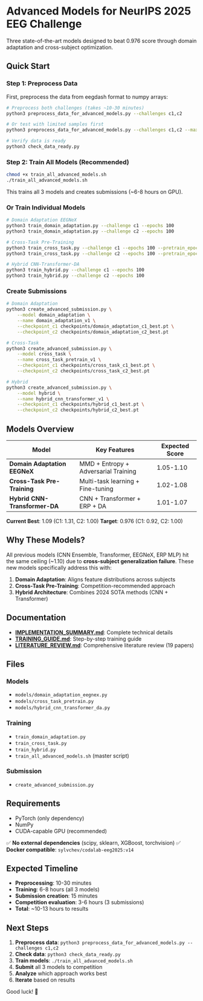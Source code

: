 # Advanced Models for NeurIPS 2025 EEG Challenge

Three state-of-the-art models designed to beat 0.976 score through domain adaptation and cross-subject optimization.

## Quick Start

### Step 1: Preprocess Data

First, preprocess the data from eegdash format to numpy arrays:

```bash
# Preprocess both challenges (takes ~10-30 minutes)
python3 preprocess_data_for_advanced_models.py --challenges c1,c2

# Or test with limited samples first
python3 preprocess_data_for_advanced_models.py --challenges c1,c2 --max_samples 100

# Verify data is ready
python3 check_data_ready.py
```

### Step 2: Train All Models (Recommended)

```bash
chmod +x train_all_advanced_models.sh
./train_all_advanced_models.sh
```

This trains all 3 models and creates submissions (~6-8 hours on GPU).

### Or Train Individual Models

```bash
# Domain Adaptation EEGNeX
python3 train_domain_adaptation.py --challenge c1 --epochs 100
python3 train_domain_adaptation.py --challenge c2 --epochs 100

# Cross-Task Pre-Training
python3 train_cross_task.py --challenge c1 --epochs 100 --pretrain_epochs 50
python3 train_cross_task.py --challenge c2 --epochs 100 --pretrain_epochs 50

# Hybrid CNN-Transformer-DA
python3 train_hybrid.py --challenge c1 --epochs 100
python3 train_hybrid.py --challenge c2 --epochs 100
```

### Create Submissions

```bash
# Domain Adaptation
python3 create_advanced_submission.py \
    --model domain_adaptation \
    --name domain_adaptation_v1 \
    --checkpoint_c1 checkpoints/domain_adaptation_c1_best.pt \
    --checkpoint_c2 checkpoints/domain_adaptation_c2_best.pt

# Cross-Task
python3 create_advanced_submission.py \
    --model cross_task \
    --name cross_task_pretrain_v1 \
    --checkpoint_c1 checkpoints/cross_task_c1_best.pt \
    --checkpoint_c2 checkpoints/cross_task_c2_best.pt

# Hybrid
python3 create_advanced_submission.py \
    --model hybrid \
    --name hybrid_cnn_transformer_v1 \
    --checkpoint_c1 checkpoints/hybrid_c1_best.pt \
    --checkpoint_c2 checkpoints/hybrid_c2_best.pt
```

## Models Overview

| Model | Key Features | Expected Score |
|-------|-------------|----------------|
| **Domain Adaptation EEGNeX** | MMD + Entropy + Adversarial Training | 1.05-1.10 |
| **Cross-Task Pre-Training** | Multi-task learning + Fine-tuning | 1.02-1.08 |
| **Hybrid CNN-Transformer-DA** | CNN + Transformer + ERP + DA | 1.01-1.07 |

**Current Best**: 1.09 (C1: 1.31, C2: 1.00)
**Target**: 0.976 (C1: 0.92, C2: 1.00)

## Why These Models?

All previous models (CNN Ensemble, Transformer, EEGNeX, ERP MLP) hit the same ceiling (~1.10) due to **cross-subject generalization failure**. These new models specifically address this with:

1. **Domain Adaptation**: Aligns feature distributions across subjects
2. **Cross-Task Pre-Training**: Competition-recommended approach
3. **Hybrid Architecture**: Combines 2024 SOTA methods (CNN + Transformer)

## Documentation

- [**IMPLEMENTATION_SUMMARY.md**](IMPLEMENTATION_SUMMARY.md): Complete technical details
- [**TRAINING_GUIDE.md**](TRAINING_GUIDE.md): Step-by-step training guide
- [**LITERATURE_REVIEW.md**](LITERATURE_REVIEW.md): Comprehensive literature review (19 papers)

## Files

### Models
- `models/domain_adaptation_eegnex.py`
- `models/cross_task_pretrain.py`
- `models/hybrid_cnn_transformer_da.py`

### Training
- `train_domain_adaptation.py`
- `train_cross_task.py`
- `train_hybrid.py`
- `train_all_advanced_models.sh` (master script)

### Submission
- `create_advanced_submission.py`

## Requirements

- PyTorch (only dependency)
- NumPy
- CUDA-capable GPU (recommended)

✅ **No external dependencies** (scipy, sklearn, XGBoost, torchvision)
✅ **Docker compatible**: `sylvchev/codalab-eeg2025:v14`

## Expected Timeline

- **Preprocessing**: 10-30 minutes
- **Training**: 6-8 hours (all 3 models)
- **Submission creation**: 15 minutes
- **Competition evaluation**: 3-6 hours (3 submissions)
- **Total**: ~10-13 hours to results

## Next Steps

1. **Preprocess data**: `python3 preprocess_data_for_advanced_models.py --challenges c1,c2`
2. **Check data**: `python3 check_data_ready.py`
3. **Train models**: `./train_all_advanced_models.sh`
4. **Submit** all 3 models to competition
5. **Analyze** which approach works best
6. **Iterate** based on results

Good luck! 🚀
